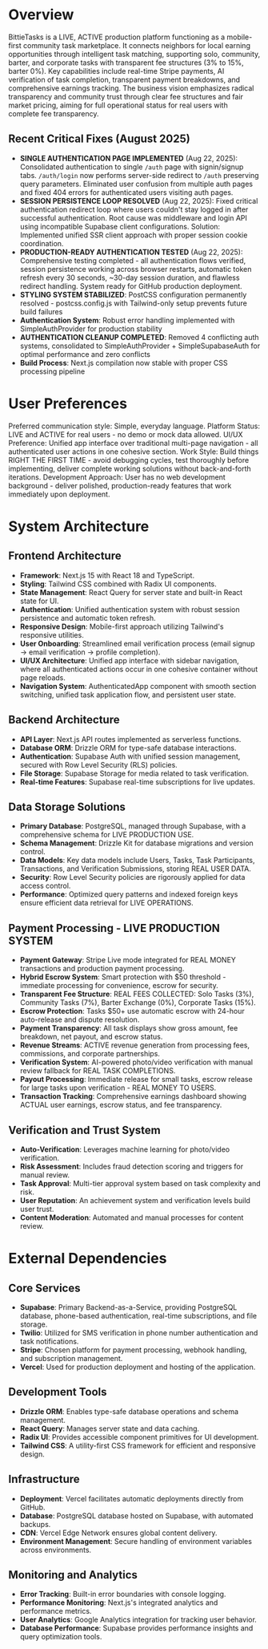 # Overview

BittieTasks is a LIVE, ACTIVE production platform functioning as a mobile-first community task marketplace. It connects neighbors for local earning opportunities through intelligent task matching, supporting solo, community, barter, and corporate tasks with transparent fee structures (3% to 15%, barter 0%). Key capabilities include real-time Stripe payments, AI verification of task completion, transparent payment breakdowns, and comprehensive earnings tracking. The business vision emphasizes radical transparency and community trust through clear fee structures and fair market pricing, aiming for full operational status for real users with complete fee transparency.

## Recent Critical Fixes (August 2025)
- **SINGLE AUTHENTICATION PAGE IMPLEMENTED** (Aug 22, 2025): Consolidated authentication to single `/auth` page with signin/signup tabs. `/auth/login` now performs server-side redirect to `/auth` preserving query parameters. Eliminated user confusion from multiple auth pages and fixed 404 errors for authenticated users visiting auth pages.
- **SESSION PERSISTENCE LOOP RESOLVED** (Aug 22, 2025): Fixed critical authentication redirect loop where users couldn't stay logged in after successful authentication. Root cause was middleware and login API using incompatible Supabase client configurations. Solution: Implemented unified SSR client approach with proper session cookie coordination.
- **PRODUCTION-READY AUTHENTICATION TESTED** (Aug 22, 2025): Comprehensive testing completed - all authentication flows verified, session persistence working across browser restarts, automatic token refresh every 30 seconds, ~30-day session duration, and flawless redirect handling. System ready for GitHub production deployment.
- **STYLING SYSTEM STABILIZED**: PostCSS configuration permanently resolved - postcss.config.js with Tailwind-only setup prevents future build failures
- **Authentication System**: Robust error handling implemented with SimpleAuthProvider for production stability
- **AUTHENTICATION CLEANUP COMPLETED**: Removed 4 conflicting auth systems, consolidated to SimpleAuthProvider + SimpleSupabaseAuth for optimal performance and zero conflicts
- **Build Process**: Next.js compilation now stable with proper CSS processing pipeline

# User Preferences

Preferred communication style: Simple, everyday language.
Platform Status: LIVE and ACTIVE for real users - no demo or mock data allowed.
UI/UX Preference: Unified app interface over traditional multi-page navigation - all authenticated user actions in one cohesive section.
Work Style: Build things RIGHT THE FIRST TIME - avoid debugging cycles, test thoroughly before implementing, deliver complete working solutions without back-and-forth iterations.
Development Approach: User has no web development background - deliver polished, production-ready features that work immediately upon deployment.

# System Architecture

## Frontend Architecture
- **Framework**: Next.js 15 with React 18 and TypeScript.
- **Styling**: Tailwind CSS combined with Radix UI components.
- **State Management**: React Query for server state and built-in React state for UI.
- **Authentication**: Unified authentication system with robust session persistence and automatic token refresh.
- **Responsive Design**: Mobile-first approach utilizing Tailwind's responsive utilities.
- **User Onboarding**: Streamlined email verification process (email signup → email verification → profile completion).
- **UI/UX Architecture**: Unified app interface with sidebar navigation, where all authenticated actions occur in one cohesive container without page reloads.
- **Navigation System**: AuthenticatedApp component with smooth section switching, unified task application flow, and persistent user state.

## Backend Architecture
- **API Layer**: Next.js API routes implemented as serverless functions.
- **Database ORM**: Drizzle ORM for type-safe database interactions.
- **Authentication**: Supabase Auth with unified session management, secured with Row Level Security (RLS) policies.
- **File Storage**: Supabase Storage for media related to task verification.
- **Real-time Features**: Supabase real-time subscriptions for live updates.

## Data Storage Solutions
- **Primary Database**: PostgreSQL, managed through Supabase, with a comprehensive schema for LIVE PRODUCTION USE.
- **Schema Management**: Drizzle Kit for database migrations and version control.
- **Data Models**: Key data models include Users, Tasks, Task Participants, Transactions, and Verification Submissions, storing REAL USER DATA.
- **Security**: Row Level Security policies are rigorously applied for data access control.
- **Performance**: Optimized query patterns and indexed foreign keys ensure efficient data retrieval for LIVE OPERATIONS.

## Payment Processing - LIVE PRODUCTION SYSTEM
- **Payment Gateway**: Stripe Live mode integrated for REAL MONEY transactions and production payment processing.
- **Hybrid Escrow System**: Smart protection with $50 threshold - immediate processing for convenience, escrow for security.
- **Transparent Fee Structure**: REAL FEES COLLECTED: Solo Tasks (3%), Community Tasks (7%), Barter Exchange (0%), Corporate Tasks (15%).
- **Escrow Protection**: Tasks $50+ use automatic escrow with 24-hour auto-release and dispute resolution.
- **Payment Transparency**: All task displays show gross amount, fee breakdown, net payout, and escrow status.
- **Revenue Streams**: ACTIVE revenue generation from processing fees, commissions, and corporate partnerships.
- **Verification System**: AI-powered photo/video verification with manual review fallback for REAL TASK COMPLETIONS.
- **Payout Processing**: Immediate release for small tasks, escrow release for large tasks upon verification - REAL MONEY TO USERS.
- **Transaction Tracking**: Comprehensive earnings dashboard showing ACTUAL user earnings, escrow status, and fee transparency.

## Verification and Trust System
- **Auto-Verification**: Leverages machine learning for photo/video verification.
- **Risk Assessment**: Includes fraud detection scoring and triggers for manual review.
- **Task Approval**: Multi-tier approval system based on task complexity and risk.
- **User Reputation**: An achievement system and verification levels build user trust.
- **Content Moderation**: Automated and manual processes for content review.

# External Dependencies

## Core Services
- **Supabase**: Primary Backend-as-a-Service, providing PostgreSQL database, phone-based authentication, real-time subscriptions, and file storage.
- **Twilio**: Utilized for SMS verification in phone number authentication and task notifications.
- **Stripe**: Chosen platform for payment processing, webhook handling, and subscription management.
- **Vercel**: Used for production deployment and hosting of the application.

## Development Tools
- **Drizzle ORM**: Enables type-safe database operations and schema management.
- **React Query**: Manages server state and data caching.
- **Radix UI**: Provides accessible component primitives for UI development.
- **Tailwind CSS**: A utility-first CSS framework for efficient and responsive design.

## Infrastructure
- **Deployment**: Vercel facilitates automatic deployments directly from GitHub.
- **Database**: PostgreSQL database hosted on Supabase, with automated backups.
- **CDN**: Vercel Edge Network ensures global content delivery.
- **Environment Management**: Secure handling of environment variables across environments.

## Monitoring and Analytics
- **Error Tracking**: Built-in error boundaries with console logging.
- **Performance Monitoring**: Next.js's integrated analytics and performance metrics.
- **User Analytics**: Google Analytics integration for tracking user behavior.
- **Database Performance**: Supabase provides performance insights and query optimization tools.